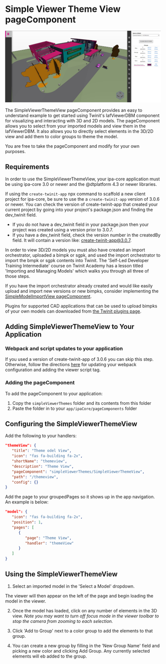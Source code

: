 # Simple Viewer Theme View pageComponent

![SimpleViewerView image](./img/pageComponent.jpg)

The SimpleViewerThemeView pageComponent provides an easy to understand example to get started using Twinit's IafViewerDBM component for visualizing and interacting with 3D and 2D models. The pageComponent allows you to select from your imported models and view them in the IafViewerDBM. It also allows you to directly select elements in the 3D/2D view and add them to color groups to theme the model.

You are free to take the pageComponent and modify for your own purposes.

## Requirements

In order to use the SimpleViewerThemeView, your ipa-core application must be using ipa-core 3.0 or newer and the @dtplatform 4.3 or newer libraries.

If using the ```create-twinit-app``` npx command to scaffold a new client project for ipa-core, be sure to use the a ```create-twinit-app``` version of 3.0.6 or newer. You can check the version of create-twinit-app that created your current project by going into your project's package.json and finding the dev_twinit field.

* If you do not have a dev_twinit field in your package.json then your project was created using a version prior to 3.0.7.
* If you have a dev_twinit field, check the version number in the createdBy field. It will contain a version like: create-twinit-app@3.0.7.

In order to view 3D/2D models you must also have created an import orchestrator, uploaded a bimpk or sgpk, and used the import orchestrator to import the bmpk or sgpk contents into Twinit. The 'Self-Led Developer Training Intermediate' course on Twinit Academy has a lesson titled 'Importing and Managing Models' which walks you through all three of those steps.

If you have the import orchestrator already created and would like easily upload and import new versions or new bimpks, consider implementing the [SimpleModelImportView pageComponent](https://github.com/Invicara/digitaltwin-factory/tree/master/pageComponents/modelImport).

Plugins for supported CAD applications that can be used to upload bimpks of your own models can downloaded from [the Twinit plugins page](https://apps.invicara.com/ipaplugins/).

## Adding SimpleViewerThemeView to Your Application

### Webpack and script updates to your application

If you used a version of create-twinit-app of 3.0.6 you can skip this step. Otherwise, follow the directions [here](https://twinit.dev/docs/apis/viewer/IafViewerDBM) for updating your webpack configuration and adding the viewer script tag.

### Adding the pageComponent

To add the pageComponent to your application:

1. Copy the ```simpleViewerThemes``` folder and its contents from this folder
2. Paste the folder in to your ```app/ipaCore/pageComponents``` folder

## Configuring the SimpleViewerThemeView

Add the following to your handlers:

```json
"themeView": {
   "title": "Theme odel View",
   "icon": "fas fa-building fa-2x",
   "shortName": "themeview",
   "description": "Theme View",
   "pageComponent": "simpleViewerThemes/SimpleViewerThemeView",
   "path": "/themeview",
   "config": {}
}
```

Add the page to your groupedPages so it shows up in the app navigation. An example is below:

```json
"model": {
   "icon": "fas fa-building fa-2x",
   "position": 1,
   "pages": [
      {
         "page": "Theme View",
         "handler": "themeView"
      }
   ]
}
```

## Using the SimpleViewerThemeView

1. Select an imported model in the 'Select a Model' dropdown.

The viewer will then appear on the left of the page and begin loading the model in the viewer.

2. Once the model has loaded, click on any number of elements in the 3D view. _Note you may want to turn off focus mode in the viewer toolbar to stop the camera from zooming to each selection._

3. Click 'Add to Group' next to a color group to add the elements to that group.

4. You can create a new group by filling in the 'New Group Name' field and picking a new color and clicking Add Group. Any currently selected elements will eb added to the group.